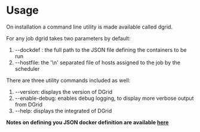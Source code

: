 # Usage
On installation a command line utility is made available called dgrid.

For any job dgrid takes two parameters by default: 

1. --dockdef : the full path to the JSON file defining the containers to be run
2. --hostfile: the '\n' separated file of hosts assigned to the job by the scheduler

There are three utility commands included as well:

1. --version: displays the version of DGrid
2. --enable-debug: enables debug logging, to display more verbose output from DGrid
3. --help: displays the integrated of DGrid

__Notes on defining you JSON docker definition are available 
[here](../DockerDefinitions/docker_defs.md)__